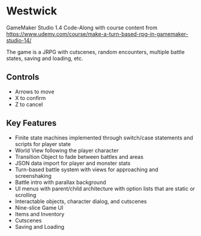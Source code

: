 # Westwick

GameMaker Studio 1.4 Code-Along with course content from https://www.udemy.com/course/make-a-turn-based-rpg-in-gamemaker-studio-14/

The game is a JRPG with cutscenes, random encounters, multiple battle states, saving and loading, etc.

## Controls

- Arrows to move
- X to confirm
- Z to cancel

## Key Features

- Finite state machines implemented through switch/case statements and scripts for player state
- World View following the player character
- Transition Object to fade between battles and areas
- JSON data import for player and monster stats
- Turn-based battle system with views for approaching and screenshaking
- Battle intro with parallax background
- UI menus with parent/child architecture with option lists that are static or scrolling
- Interactable objects, character dialog, and cutscenes
- Nine-slice Game UI
- Items and Inventory
- Cutscenes
- Saving and Loading